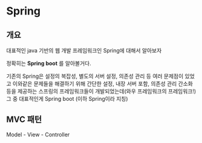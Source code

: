 # Spring


## 개요

대표적인 java 기반의 웹 개발 프레임워크인 Spring에 대해서 알아보자 

정확히는 **Spring boot** 를 알아볼거다.

기존의 Spring은 설정의 복잡성, 별도의 서버 설정, 의존성 관리 등 여러 문제점이 있었고 이와같은 문제들을 해결하기 위해 간단한 설정, 내장 서버 포함, 의존성 관리 간소화 등을 제공하는 스프링의 프레임워크들이 개발되었는데(와우 프레임워크의 프레임워크!) 그 중 대표적인게 Spring boot (이하 Spring이라 지칭)

## MVC 패턴

Model - View - Controller

